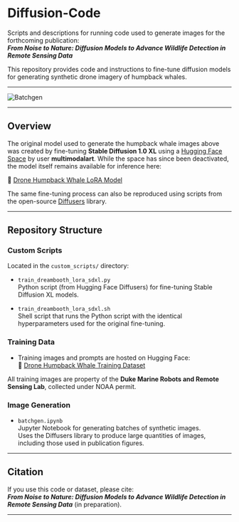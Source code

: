 # Diffusion-Code  

Scripts and descriptions for running code used to generate images for the forthcoming publication:  
**_From Noise to Nature: Diffusion Models to Advance Wildlife Detection in Remote Sensing Data_**  

This repository provides code and instructions to fine-tune diffusion models for generating synthetic drone imagery of humpback whales.  

---

![Batchgen](/batchgen.png)

---

## Overview  

The original model used to generate the humpback whale images above was created by fine-tuning **Stable Diffusion 1.0 XL** using a [Hugging Face Space](https://huggingface.co/spaces/multimodalart/lora-ease) by user **multimodalart**. While the space has since been deactivated, the model itself remains available for inference here:  

🔗 [Drone Humpback Whale LoRA Model](https://huggingface.co/henrysun9074/drone-humpback-whale-lora-1)  

The same fine-tuning process can also be reproduced using scripts from the open-source [Diffusers](https://github.com/huggingface/diffusers) library.  

---

## Repository Structure  

### Custom Scripts  

Located in the `custom_scripts/` directory:  

- ```train_dreambooth_lora_sdxl.py```  
  Python script (from Hugging Face Diffusers) for fine-tuning Stable Diffusion XL models.  

- ```train_dreambooth_lora_sdxl.sh```  
  Shell script that runs the Python script with the identical hyperparameters used for the original fine-tuning.  

### Training Data  

- Training images and prompts are hosted on Hugging Face:  
  🔗 [Drone Humpback Whale Training Dataset](https://huggingface.co/datasets/henrysun9074/autotrain-drone-humpback-whale-lora-1)  

All training images are property of the **Duke Marine Robots and Remote Sensing Lab**, collected under NOAA permit.  

### Image Generation  

- ```batchgen.ipynb```  
  Jupyter Notebook for generating batches of synthetic images.  
  Uses the Diffusers library to produce large quantities of images, including those used in publication figures.  

---

## Citation  

If you use this code or dataset, please cite:  
**_From Noise to Nature: Diffusion Models to Advance Wildlife Detection in Remote Sensing Data_** (in preparation).  

---
